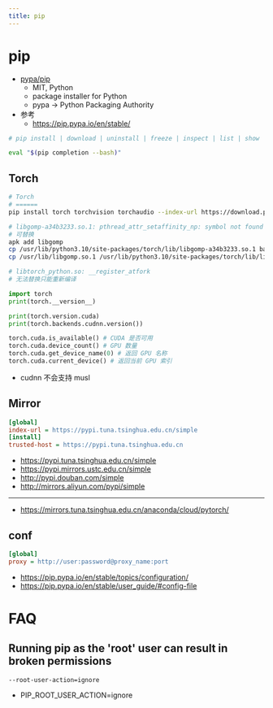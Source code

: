 ```yaml
---
title: pip
---
```


# pip

- [pypa/pip](https://github.com/pypa/pip)
  - MIT, Python
  - package installer for Python
  - pypa -> Python Packaging Authority
- 参考
  - https://pip.pypa.io/en/stable/

```bash
# pip install | download | uninstall | freeze | inspect | list | show | check | config | search | cache | index | wheel | hash | debug

eval "$(pip completion --bash)"
```

## Torch

```bash
# Torch
# ======
pip install torch torchvision torchaudio --index-url https://download.pytorch.org/whl/cpu

# libgomp-a34b3233.so.1: pthread_attr_setaffinity_np: symbol not found
# 可替换
apk add libgomp
cp /usr/lib/python3.10/site-packages/torch/lib/libgomp-a34b3233.so.1 backup/
cp /usr/lib/libgomp.so.1 /usr/lib/python3.10/site-packages/torch/lib/libgomp-a34b3233.so.1

# libtorch_python.so: __register_atfork
# 无法替换只能重新编译
```

```py
import torch
print(torch.__version__)

print(torch.version.cuda)
print(torch.backends.cudnn.version())

torch.cuda.is_available() # CUDA 是否可用
torch.cuda.device_count() # GPU 数量
torch.cuda.get_device_name(0) # 返回 GPU 名称
torch.cuda.current_device() # 返回当前 GPU 索引
```

- cudnn 不会支持 musl

## Mirror

```ini title="~/.pip/pip.conf"
[global]
index-url = https://pypi.tuna.tsinghua.edu.cn/simple
[install]
trusted-host = https://pypi.tuna.tsinghua.edu.cn
```

- https://pypi.tuna.tsinghua.edu.cn/simple
- https://pypi.mirrors.ustc.edu.cn/simple
- http://pypi.douban.com/simple
- http://mirrors.aliyun.com/pypi/simple

---

- https://mirrors.tuna.tsinghua.edu.cn/anaconda/cloud/pytorch/

## conf

```ini
[global]
proxy = http://user:password@proxy_name:port
```

- https://pip.pypa.io/en/stable/topics/configuration/
- https://pip.pypa.io/en/stable/user_guide/#config-file

# FAQ

## Running pip as the 'root' user can result in broken permissions

```
--root-user-action=ignore
```

- PIP_ROOT_USER_ACTION=ignore
